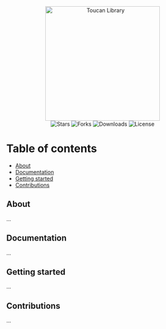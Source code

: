 <div align="center">
   <a href="https://github.com/dani832m/toucan-library">
      <img src="https://i.imgur.com/4fVxkbd.png" width="300" alt="Toucan Library" />
   </a><br />
   <img src="https://img.shields.io/github/stars/dani832m/toucan-library?style=social" alt="Stars" />
   <img src="https://img.shields.io/github/forks/dani832m/toucan-library?style=social" alt="Forks" />
   <img src="https://img.shields.io/github/downloads/dani832m/toucan-library/total" alt="Downloads" />
   <img src="https://img.shields.io/github/license/dani832m/toucan-library" alt="License" />
</div>

# Table of contents

- [About](#about)
- [Documentation](#Documentation)
- [Getting started](#getting-started)
- [Contributions](#contributions)

## About

...

## Documentation

...

## Getting started

...

## Contributions

...
